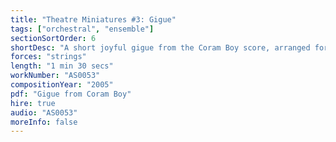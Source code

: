 ```yaml
---
title: "Theatre Miniatures #3: Gigue"
tags: ["orchestral", "ensemble"]
sectionSortOrder: 6
shortDesc: "A short joyful gigue from the Coram Boy score, arranged for string orchestra"
forces: "strings"
length: "1 min 30 secs"
workNumber: "AS0053"
compositionYear: "2005"
pdf: "Gigue from Coram Boy"
hire: true
audio: "AS0053"
moreInfo: false
---
```

